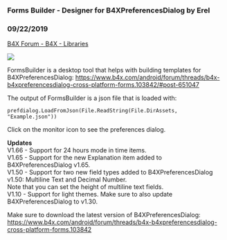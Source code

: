 ###  Forms Builder - Designer for B4XPreferencesDialog by Erel
### 09/22/2019
[B4X Forum - B4X - Libraries](https://www.b4x.com/android/forum/threads/104670/)

![](https://www.b4x.com/basic4android/images/SS-2019-04-09_12.32.08.png)  
  
FormsBuilder is a desktop tool that helps with building templates for B4XPreferencesDialog: <https://www.b4x.com/android/forum/threads/b4x-b4xpreferencesdialog-cross-platform-forms.103842/#post-651047>  
  
The output of FormsBuilder is a json file that is loaded with:  

```B4X
prefdialog.LoadFromJson(File.ReadString(File.DirAssets, "Example.json"))
```

  
  
Click on the monitor icon to see the preferences dialog.  
  
  
**Updates**  
V1.66 - Support for 24 hours mode in time items.  
V1.65 - Support for the new Explanation item added to B4XPreferencesDialog v1.65.  
V1.50 - Support for two new field types added to B4XPreferencesDialog v1.50: Multiline Text and Decimal Number.  
Note that you can set the height of multiline text fields.  
V1.10 - Support for light themes. Make sure to also update B4XPreferencesDialog to v1.30.  
  
Make sure to download the latest version of B4XPreferencesDialog: <https://www.b4x.com/android/forum/threads/b4x-b4xpreferencesdialog-cross-platform-forms.103842>